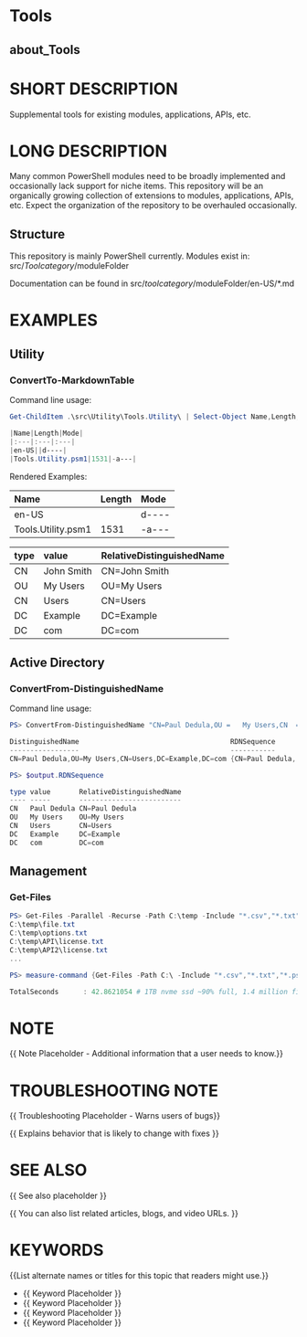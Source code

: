 # Tools
## about_Tools

# SHORT DESCRIPTION
Supplemental tools for existing modules, applications, APIs, etc.

# LONG DESCRIPTION
Many common PowerShell modules need to be broadly implemented and occasionally 
lack support for niche items. This repository will be an organically growing 
collection of extensions to modules, applications, APIs, etc. Expect the 
organization of the repository to be overhauled occasionally.

## Structure
This repository is mainly PowerShell currently. Modules exist in: 
src/$Toolcategory/$moduleFolder

Documentation can be found in src/$toolcategory/$moduleFolder/en-US/*.md

# EXAMPLES
## Utility
### ConvertTo-MarkdownTable
Command line usage:
```PowerShell
Get-ChildItem .\src\Utility\Tools.Utility\ | Select-Object Name,Length,Mode | ConvertTo-MarkDownTable

|Name|Length|Mode|
|:---|:---|:---|
|en-US||d----|
|Tools.Utility.psm1|1531|-a---|
```
Rendered Examples:

|Name|Length|Mode|
|:---|:---|:---|
|en-US||d----|
|Tools.Utility.psm1|1531|-a---|

|type|value|RelativeDistinguishedName|
|:---|:---|:---|
|CN|John Smith|CN=John Smith|
|OU|My Users|OU=My Users|
|CN|Users|CN=Users|
|DC|Example|DC=Example|
|DC|com|DC=com|

## Active Directory
### ConvertFrom-DistinguishedName
Command line usage:
```PowerShell
PS> ConvertFrom-DistinguishedName "CN=Paul Dedula,OU =   My Users,CN  = Users  ,   DC=Example   ,DC=    com  "

DistinguishedName                                     RDNSequence
-----------------                                     -----------
CN=Paul Dedula,OU=My Users,CN=Users,DC=Example,DC=com {CN=Paul Dedula, OU=My Users, CN=Users, DC=Example…}

PS> $output.RDNSequence

type value       RelativeDistinguishedName
---- -----       -------------------------
CN   Paul Dedula CN=Paul Dedula
OU   My Users    OU=My Users
CN   Users       CN=Users
DC   Example     DC=Example
DC   com         DC=com
```
## Management
### Get-Files
```PowerShell
PS> Get-Files -Parallel -Recurse -Path C:\temp -Include "*.csv","*.txt","*.ps1"
C:\temp\file.txt
C:\temp\options.txt
C:\temp\API\license.txt
C:\temp\API2\license.txt
...

PS> measure-command {Get-Files -Path C:\ -Include "*.csv","*.txt","*.ps1" -Recurse -Parallel}

TotalSeconds      : 42.8621054 # 1TB nvme ssd ~90% full, 1.4 million files
```



# NOTE
{{ Note Placeholder - Additional information that a user needs to know.}}

# TROUBLESHOOTING NOTE
{{ Troubleshooting Placeholder - Warns users of bugs}}

{{ Explains behavior that is likely to change with fixes }}

# SEE ALSO
{{ See also placeholder }}

{{ You can also list related articles, blogs, and video URLs. }}

# KEYWORDS
{{List alternate names or titles for this topic that readers might use.}}

- {{ Keyword Placeholder }}
- {{ Keyword Placeholder }}
- {{ Keyword Placeholder }}
- {{ Keyword Placeholder }}

